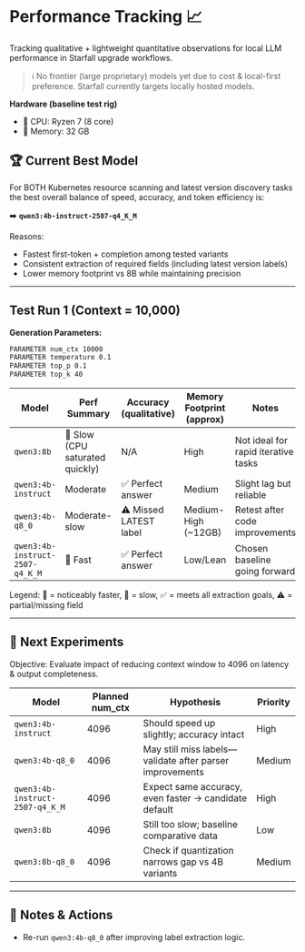  # Performance Tracking 📈

Tracking qualitative + lightweight quantitative observations for local LLM performance in Starfall upgrade workflows.

> ℹ️ No frontier (large proprietary) models yet due to cost & local-first preference. Starfall currently targets locally hosted models.

**Hardware (baseline test rig)**
* 🧠 CPU: Ryzen 7 (8 core)
* 💾 Memory: 32 GB

## 🏆 Current Best Model

For BOTH Kubernetes resource scanning and latest version discovery tasks the best overall balance of speed, accuracy, and token efficiency is:

➡️ **`qwen3:4b-instruct-2507-q4_K_M`**

Reasons:
* Fastest first-token + completion among tested variants
* Consistent extraction of required fields (including latest version labels)
* Lower memory footprint vs 8B while maintaining precision

---

## Test Run 1 (Context = 10,000)

**Generation Parameters:**
```dockerfile
PARAMETER num_ctx 10000
PARAMETER temperature 0.1
PARAMETER top_p 0.1
PARAMETER top_k 40
```

| Model | Perf Summary | Accuracy (qualitative) | Memory Footprint (approx) | Notes |
|-------|--------------|------------------------|----------------------------|-------|
| `qwen3:8b` | 🐢 Slow (CPU saturated quickly) | N/A | High | Not ideal for rapid iterative tasks |
| `qwen3:4b-instruct` | Moderate | ✅ Perfect answer | Medium | Slight lag but reliable |
| `qwen3:4b-q8_0` | Moderate-slow | ⚠️ Missed LATEST label | Medium-High (~12GB) | Retest after code improvements |
| `qwen3:4b-instruct-2507-q4_K_M` | 🚀 Fast | ✅ Perfect answer | Low/Lean | Chosen baseline going forward |

Legend: 🚀 = noticeably faster, 🐢 = slow, ✅ = meets all extraction goals, ⚠️ = partial/missing field

---

## 🎯 Next Experiments

Objective: Evaluate impact of reducing context window to 4096 on latency & output completeness.

| Model | Planned num_ctx | Hypothesis | Priority |
|-------|-----------------|-----------|----------|
| `qwen3:4b-instruct` | 4096 | Should speed up slightly; accuracy intact | High |
| `qwen3:4b-q8_0` | 4096 | May still miss labels—validate after parser improvements | Medium |
| `qwen3:4b-instruct-2507-q4_K_M` | 4096 | Expect same accuracy, even faster → candidate default | High |
| `qwen3:8b` | 4096 | Still too slow; baseline comparative data | Low |
| `qwen3:8b-q8_0` | 4096 | Check if quantization narrows gap vs 4B variants | Medium |


---

## 📌 Notes & Actions
* Re-run `qwen3:4b-q8_0` after improving label extraction logic.

